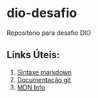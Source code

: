 # dio-desafio
Repositório para desafio DIO

## Links Úteis:
1. [Sintaxe markdown](https://www.markdownguide.org/basic-syntax/)
2. [Documentação git](https://git-scm.com/docs)
3. [MDN Info](https://developer.mozilla.org/pt-BR/)
